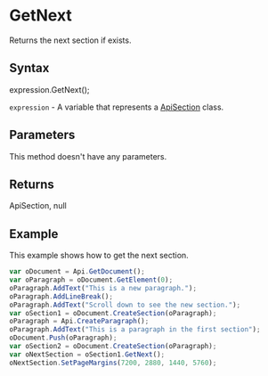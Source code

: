 # GetNext

Returns the next section if exists.

## Syntax

expression.GetNext();

`expression` - A variable that represents a [ApiSection](../ApiSection.md) class.

## Parameters

This method doesn't have any parameters.

## Returns

ApiSection, null

## Example

This example shows how to get the next section.

```javascript
var oDocument = Api.GetDocument();
var oParagraph = oDocument.GetElement(0);
oParagraph.AddText("This is a new paragraph.");
oParagraph.AddLineBreak();
oParagraph.AddText("Scroll down to see the new section.");
var oSection1 = oDocument.CreateSection(oParagraph);
oParagraph = Api.CreateParagraph();
oParagraph.AddText("This is a paragraph in the first section");
oDocument.Push(oParagraph);
var oSection2 = oDocument.CreateSection(oParagraph);
var oNextSection = oSection1.GetNext();
oNextSection.SetPageMargins(7200, 2880, 1440, 5760);
```
